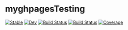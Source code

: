 # myghpagesTesting

[![Stable](https://img.shields.io/badge/docs-stable-blue.svg)](https://chm-von-tla.github.io/myghpagesTesting.jl/stable)
[![Dev](https://img.shields.io/badge/docs-dev-blue.svg)](https://chm-von-tla.github.io/myghpagesTesting.jl/dev)
[![Build Status](https://github.com/chm-von-tla/myghpagesTesting.jl/workflows/CI/badge.svg)](https://github.com/chm-von-tla/myghpagesTesting.jl/actions)
[![Build Status](https://travis-ci.com/chm-von-tla/myghpagesTesting.jl.svg?branch=master)](https://travis-ci.com/chm-von-tla/myghpagesTesting.jl)
[![Coverage](https://codecov.io/gh/chm-von-tla/myghpagesTesting.jl/branch/master/graph/badge.svg)](https://codecov.io/gh/chm-von-tla/myghpagesTesting.jl)
